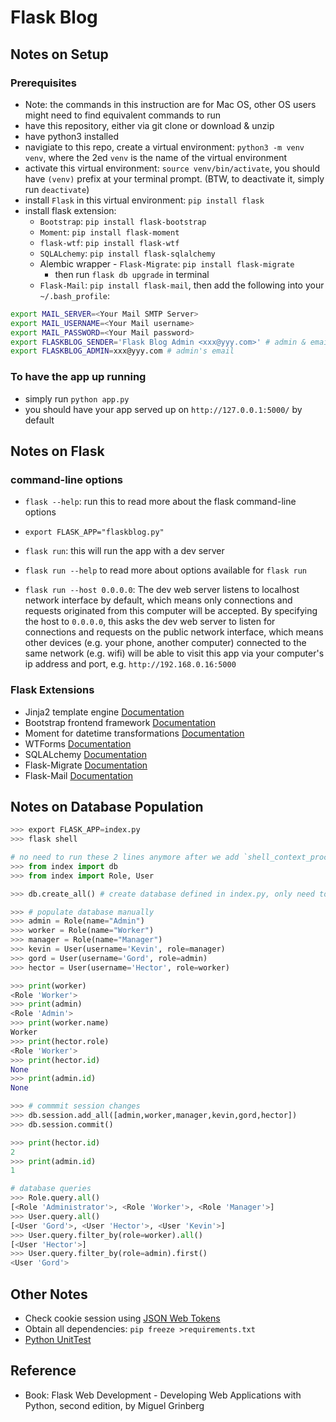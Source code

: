# Flask Blog

## Notes on Setup

### Prerequisites

- Note: the commands in this instruction are for Mac OS, other OS users might need to find equivalent commands to run
- have this repository, either via git clone or download & unzip
- have python3 installed
- navigiate to this repo, create a virtual environment: `python3 -m venv venv`, where the 2ed `venv` is the name of the virtual environment
- activate this virtual environment: `source venv/bin/activate`, you should have `(venv)` prefix at your terminal prompt. (BTW, to deactivate it, simply run `deactivate`)
- install `Flask` in this virtual environment: `pip install flask`
- install flask extension:
  - `Bootstrap`: `pip install flask-bootstrap`
  - `Moment`: `pip install flask-moment`
  - `flask-wtf`: `pip install flask-wtf`
  - `SQLALchemy`: `pip install flask-sqlalchemy`
  - Alembic wrapper - `Flask-Migrate`: `pip install flask-migrate`
    - then run `flask db upgrade` in terminal
  - `Flask-Mail`: `pip install flask-mail`, then add the following into your `~/.bash_profile`:

```bash
export MAIL_SERVER=<Your Mail SMTP Server>
export MAIL_USERNAME=<Your Mail username>
export MAIL_PASSWORD=<Your Mail password>
export FLASKBLOG_SENDER='Flask Blog Admin <xxx@yyy.com>' # admin & email
export FLASKBLOG_ADMIN=xxx@yyy.com # admin's email
```

### To have the app up running

- simply run `python app.py`
- you should have your app served up on `http://127.0.0.1:5000/` by default

## Notes on Flask

### command-line options

- `flask --help`: run this to read more about the flask command-line options

- `export FLASK_APP="flaskblog.py"`
- `flask run`: this will run the app with a dev server

- `flask run --help` to read more about options available for `flask run`
- `flask run --host 0.0.0.0`: The dev web server listens to localhost network interface by default, which means only connections and requests originated from this computer will be accepted. By specifying the host to `0.0.0.0`, this asks the dev web server to listen for connections and requests on the public network interface, which means other devices (e.g. your phone, another computer) connected to the same network (e.g. wifi) will be able to visit this app via your computer's ip address and port, e.g. `http://192.168.0.16:5000`

### Flask Extensions

- Jinja2 template engine [Documentation](https://jinja.palletsprojects.com/en/2.11.x/)
- Bootstrap frontend framework [Documentation](https://getbootstrap.com/docs/4.3/getting-started/introduction/)
- Moment for datetime transformations [Documentation](https://momentjs.com/docs/#/displaying/)
- WTForms [Documentation](https://wtforms.readthedocs.io/en/stable/)
- SQLALchemy [Documentation](https://flask-sqlalchemy.palletsprojects.com/en/2.x/)
- Flask-Migrate [Documentation](https://flask-migrate.readthedocs.io/en/latest/)
- Flask-Mail [Documentation](https://pythonhosted.org/flask-mail/)


## Notes on Database Population

```python & bash
>>> export FLASK_APP=index.py
>>> flask shell

# no need to run these 2 lines anymore after we add `shell_context_processor` in index.py
>>> from index import db
>>> from index import Role, User

>>> db.create_all() # create database defined in index.py, only need to run once

>>> # populate database manually
>>> admin = Role(name="Admin")
>>> worker = Role(name="Worker")
>>> manager = Role(name="Manager")
>>> kevin = User(username='Kevin', role=manager)
>>> gord = User(username='Gord', role=admin)
>>> hector = User(username='Hector', role=worker)

>>> print(worker)
<Role 'Worker'>
>>> print(admin)
<Role 'Admin'>
>>> print(worker.name)
Worker
>>> print(hector.role)
<Role 'Worker'>
>>> print(hector.id)
None
>>> print(admin.id)
None

>>> # commmit session changes
>>> db.session.add_all([admin,worker,manager,kevin,gord,hector])
>>> db.session.commit()

>>> print(hector.id)
2
>>> print(admin.id)
1

# database queries
>>> Role.query.all()
[<Role 'Administrator'>, <Role 'Worker'>, <Role 'Manager'>]
>>> User.query.all()
[<User 'Gord'>, <User 'Hector'>, <User 'Kevin'>]
>>> User.query.filter_by(role=worker).all()
[<User 'Hector'>]
>>> User.query.filter_by(role=admin).first()
<User 'Gord'>
```

## Other Notes

- Check cookie session using [JSON Web Tokens](https://jwt.io/)
- Obtain all dependencies: `pip freeze >requirements.txt`
- [Python UnitTest](https://docs.python.org/3.6/library/unittest.html)

## Reference

- Book: Flask Web Development - Developing Web Applications with Python, second edition, by Miguel Grinberg
